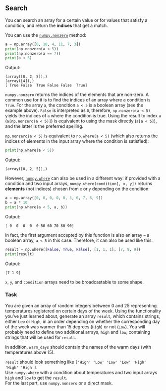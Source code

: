 ## Search

You can search an array for a certain value or for values that satisfy a condition, 
and return the **indices** that get a match.

You can use the [`numpy.nonzero`](https://numpy.org/doc/stable/reference/generated/numpy.nonzero.html) method:

```python
a = np.array([0, 10, 4, 11, 7, 3])
print(np.nonzero(a < 5))
print(np.nonzero(a == 7))
print(a < 5)
```
Output:
```text
(array([0, 2, 5]),)
(array([4]),)
[ True False  True False False  True]
```
`numpy.nonzero` returns the indices of the elements that are non-zero.
A common use for it is to find the indices of an array where a condition is 
`True`. For the array `a`, the condition `a < 5` is a boolean array (see the example above). 
`False` is interpreted as `0`, therefore, `np.nonzero(a < 5)` yields the indices of 
`a` where the condition is true. Using the result to index `a` (`a[np.nonzero(a < 5)]`) is equivalent to 
using the mask directly (`a[a < 5]`), and the latter is the preferred spelling.

`np.nonzero(a < 5)` is equivalent to `np.where(a < 5)` (which also returns the indices of elements in the input array where the condition is satisfied):

```python
print(np.where(a < 5))
```
Output:
```text
(array([0, 2, 5]),)
```
However, [`numpy.where`](https://numpy.org/doc/stable/reference/generated/numpy.where.html) can also be used in a different way: if provided with a condition
and two input arrays, `numpy.where(condition[, x, y])` returns **elements** (not indices) chosen from 
`x` or `y` depending on the condition:

```python
a = np.array([0, 0, 0, 0, 0, 5, 6, 7, 8, 9])
b = a * 10
print(np.where(a < 5, a, b))
```
Output:
```text
[ 0  0  0  0  0 50 60 70 80 90]
```

In fact, the first argument accepted by this function is also an array – a boolean array, `a < 5` in this case.
Therefore, it can also be used like this:

```python
result = np.where([False, True, False], [1, 1, 1], [7, 8, 9])
print(result)
```
Output:
```text
[7 1 9]
```
`x`, `y`, and `condition` arrays need to be broadcastable to some shape.

### Task

You are given an array of random integers between 0 and 25 representing temperatures registered on
certain days of the week. Using the functionality you've just learned about, generate an array `result`, 
which contains strings, either `Low` or `High`, in an order depending on whether the corresponding day of the 
week was warmer than 15 degrees (`High`) or not (`Low`). You will probably need to define two additional arrays, `high` and `low`, 
containing strings that will be used for `result`.

In addition, `warm_days` should contain the names of the warm days (with temperatures above 15).

<div class="hint"><code>result</code> should look something like <code>['High' 'Low' 'Low' 'Low' 'High' 'High' 'High']</code>.</div>

<div class="hint">Use <code>numpy.where</code> with a condition about temperatures and two input arrays <code>high</code> and <code>low</code> to get the <code>result</code>.</div>

<div class="hint">For the last part, use <code>numpy.nonzero</code> or a direct mask.</div>